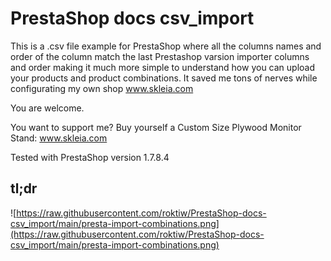 # PrestaShop docs csv_import
This is a .csv file example for PrestaShop where all the columns names and order of the column match the last Prestashop varsion importer columns and order making it much more simple to understand how you can upload your products and product combinations.  It saved me tons of nerves while configurating my own shop www.skleia.com

You are welcome.

You want to support me? Buy yourself a Custom Size Plywood Monitor Stand: www.skleia.com
 
Tested with PrestaShop version 1.7.8.4

## tl;dr
![https://raw.githubusercontent.com/roktiw/PrestaShop-docs-csv_import/main/presta-import-combinations.png](https://raw.githubusercontent.com/roktiw/PrestaShop-docs-csv_import/main/presta-import-combinations.png)
